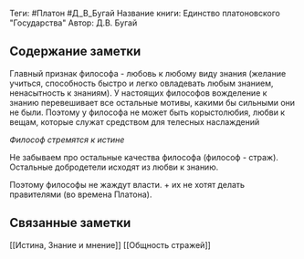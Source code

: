 Теги: #Платон #Д_В_Бугай 
Название книги: Единство платоновского "Государства"
Автор: Д.В. Бугай
## Содержание заметки
Главный признак философа - любовь к любому виду знания (желание учиться, способность быстро и легко овладевать любым знанием, ненасытность к знаниям).
У настоящих философов вожделение к знанию перевешивает все остальные мотивы, какими бы сильными они не были. Поэтому у философа не может быть корыстолюбия, любви к вещам, которые служат средством для телесных наслаждений

_Философ стремятся к истине_

Не забываем про остальные качества философа (философ - страж). Остальные добродетели исходят из любви к знанию.

Поэтому философы не жаждут власти. + их не хотят делать правителями (во времена Платона). 
## Связанные заметки
[[Истина, Знание и мнение]]
[[Общность стражей]]